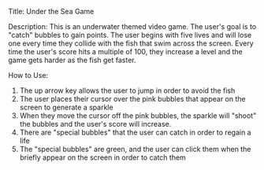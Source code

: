 Title: Under the Sea Game

Description: This is an underwater themed video game. The user's goal is to "catch" bubbles to gain points. The user begins with five lives and will lose one every time they collide with the fish that swim across the screen. Every time the user's score hits a multiple of 100, they increase a level and the game gets harder as the fish get faster. 

How to Use: 
1. The up arrow key allows the user to jump in order to avoid the fish
2. The user places their cursor over the pink bubbles that appear on the screen to generate a sparkle
3. When they move the cursor off the pink bubbles, the sparkle will "shoot" the bubbles and the user's score will increase.
4. There are "special bubbles" that the user can catch in order to regain a life
5. The "special bubbles" are green, and the user can click them when the briefly appear on the screen in order to catch them


